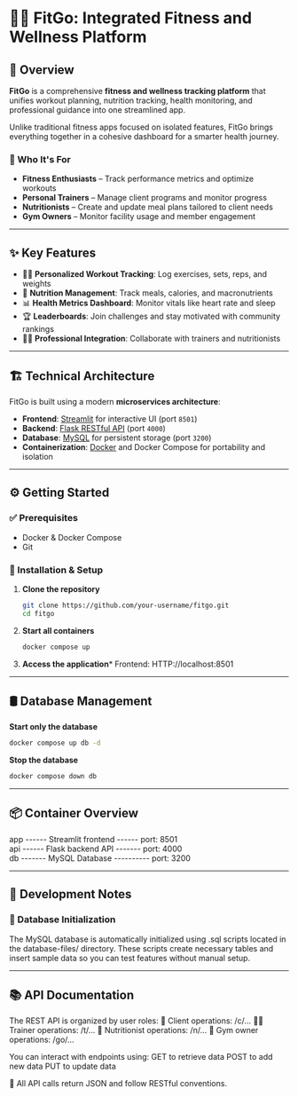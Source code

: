 # 🏋️‍♀️ FitGo: Integrated Fitness and Wellness Platform

## 🚀 Overview
**FitGo** is a comprehensive **fitness and wellness tracking platform** that unifies workout planning, nutrition tracking, health monitoring, and professional guidance into one streamlined app.

Unlike traditional fitness apps focused on isolated features, FitGo brings everything together in a cohesive dashboard for a smarter health journey.

### 👥 Who It's For
- **Fitness Enthusiasts** – Track performance metrics and optimize workouts
- **Personal Trainers** – Manage client programs and monitor progress
- **Nutritionists** – Create and update meal plans tailored to client needs
- **Gym Owners** – Monitor facility usage and member engagement

---

## ✨ Key Features
- 🏋️‍♂️ **Personalized Workout Tracking**: Log exercises, sets, reps, and weights
- 🍎 **Nutrition Management**: Track meals, calories, and macronutrients
- 📊 **Health Metrics Dashboard**: Monitor vitals like heart rate and sleep
- 🏆 **Leaderboards**: Join challenges and stay motivated with community rankings
- 👩‍⚕️ **Professional Integration**: Collaborate with trainers and nutritionists

---

## 🏗️ Technical Architecture

FitGo is built using a modern **microservices architecture**:

- **Frontend**: [Streamlit](https://streamlit.io/) for interactive UI (port `8501`)
- **Backend**: [Flask RESTful API](https://flask.palletsprojects.com/) (port `4000`)
- **Database**: [MySQL](https://www.mysql.com/) for persistent storage (port `3200`)
- **Containerization**: [Docker](https://www.docker.com/) and Docker Compose for portability and isolation

---

## ⚙️ Getting Started

### ✅ Prerequisites
- Docker & Docker Compose
- Git

### 🔧 Installation & Setup

1. **Clone the repository**
   ```bash
   git clone https://github.com/your-username/fitgo.git
   cd fitgo

2. **Start all containers**
   ```bash
   docker compose up

3. **Access the application***
   Frontend: HTTP://localhost:8501

---

## 🛢️ Database Management

**Start only the database**
```bash
docker compose up db -d
```

**Stop the database**
```bash
docker compose down db
```

---

## 📦 Container Overview
app ------ Streamlit frontend ------ port: 8501  
api ------ Flask backend API ------- port: 4000  
db ------- MySQL Database ---------- port: 3200

---

## 🧪 Development Notes
### 📁 Database Initialization
The MySQL database is automatically initialized using .sql scripts located in the database-files/ directory. These scripts create necessary tables and insert sample data so you can test features without manual setup.

---

## 📚 API Documentation
The REST API is organized by user roles:
🧍 Client operations: /c/...
🧑‍🏫 Trainer operations: /t/...
🥗 Nutritionist operations: /n/...
🏢 Gym owner operations: /go/...

You can interact with endpoints using:
GET to retrieve data
POST to add new data
PUT to update data

🧠 All API calls return JSON and follow RESTful conventions.
